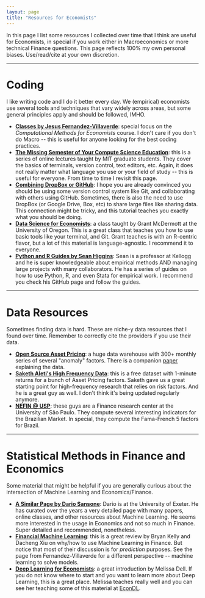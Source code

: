 ```yaml
---
layout: page
title: "Resources for Economists"
---
```

In this page I list some resources I collected over time that I think are useful for Economists, in special if you work either in Macroeconomics or more technical Finance questions. This page reflects 100% my own personal biases. Use/read/cite at your own discretion.

-------------------
# Coding
I like writing code and I do it better every day.  We (empirical) economists use several tools and techniques that vary widely across areas, but some general principles apply and should be followed, IMHO.

* [**Classes by Jesus Fernandez-Villaverde**](https://www.sas.upenn.edu/~jesusfv/teaching.html): special focus on the *Computational Methods for Economists* course. I don't care if you don't do Macro -- this is useful for anyone looking for the best coding practices.
* [**The Missing Semester of Your Compute Science Education**](https://missing.csail.mit.edu/): this is a series of online lectures taught by MIT graduate students. They cover the basics of terminals, version control, text editors, etc. Again, it does not really matter what language you use or your field of study -- this is useful for everyone. From time to time I revisit this page.
* [**Combining DropBox or GitHub**](https://github.com/kbjarkefur/GitHubDropBox): I hope you are already convinced you should be using some version control system like Git, and collaborating with others using GitHub. Sometimes, there is also the need to use DropBox (or Google Drive, Box, etc) to share large files like sharing data. This connection might be tricky, and this tutorial teaches you exactly what you should be doing.
* [**Data Science for Economists**](https://github.com/uo-ec607): a class taught by Grant McDermott at the University of Oregon. This is a great class that teaches you how to use basic tools like your terminal, and Git. Grant teaches is with an R-centric flavor, but a lot of this material is language-agnostic. I recommend it to everyone.
* [**Python and R Guides by Sean Higgins**](https://github.com/skhiggins): Sean is a professor at Kellogg and he is super knowledgeable about empirical methods AND managing large projects with many collaborators. He has a series of guides on how to use Python, R, and even Stata for empirical work. I recommend you check his GitHub page and follow the guides.

-------------------
# Data Resources
Sometimes finding data is hard. These are niche-y data resources that I found over time. Remember to correctly cite the providers if you use their data.

* [**Open Source Asset Pricing**](https://www.openassetpricing.com/): a huge data warehouse with 300+ monthly series of several "anomaly" factors. There is a companion [paper](https://www.nowpublishers.com/article/Details/CFR-0112) explaining the data.
* [**Saketh Aleti's High Frequency Data**](https://www.sakethaleti.com/data): this is a free dataset with 1-minute returns for a bunch of Asset Pricing factors. Saketh gave us a great starting point for high-frequency research that relies on risk factors. And he is a great guy as well. I don't think it's being updated regularly anymore.
* [**NEFIN @ USP**](https://nefin.com.br/): these guys are a Finance research center at the University of São Paulo. They compute several interesting indicators for the Brazilian Market. In special, they compute the Fama-French 5 factors for Brazil.

-------------------
# Statistical Methods in Finance and Economics
Some material that might be helpful if you are generally curious about the intersection of Machine Learning and Economics/Finance.

* [**A Similar Page by Dario Sansone**](https://sites.google.com/view/dariosansone/resources/machine-learning): Dario is at the University of Exeter. He has curated over the years a very detailed page with many papers, online classes, and other resources about Machine Learning. He seems more interested in the usage in Economics and not so much in Finance. Super detailed and recommended, nonetheless.
* [**Financial Machine Learning**](https://www.nber.org/system/files/working_papers/w31502/w31502.pdf): this is a great review by Bryan Kelly and Dacheng Xiu on why/how to use Machine Learning in Finance. But notice that most of their discussion is for *prediction* purposes. See the page from Fernandez-Villaverde for a different perspective -- machine learning to solve models.
* [**Deep Learning for Economists**](https://www.aeaweb.org/articles?id=10.1257/jel.20241733): a great introduction by Melissa Dell. If you do not know where to start and you want to learn more about Deep Learning, this is a great place. Melissa teaches really well and you can see her teaching some of this material at [EconDL](https://econdl.github.io/).